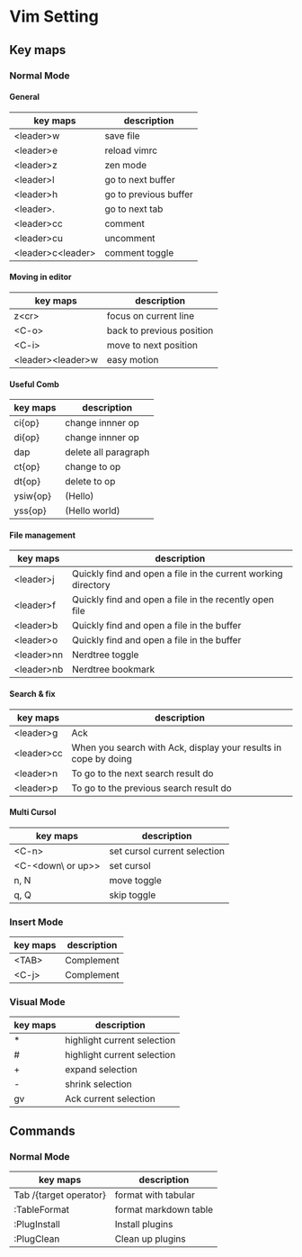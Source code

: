 # Vim Setting #

## Key maps ##

### Normal Mode ###

#### General ####

| key maps              | description           |
|-----------------------|-----------------------|
| \<leader\>w           | save file             |
| \<leader\>e           | reload vimrc          |
| \<leader\>z           | zen mode              |
| \<leader\>l           | go to next buffer     |
| \<leader\>h           | go to previous buffer |
| \<leader\>.           | go to next tab        |
| \<leader\>cc          | comment               |
| \<leader\>cu          | uncomment             |
| \<leader\>c\<leader\> | comment toggle        |


#### Moving in editor ####

| key maps              | description               |
|-----------------------|---------------------------|
| z\<cr\>               | focus on current line     |
| \<C-o\>               | back to previous position |
| \<C-i\>               | move to next position     |
| \<leader\>\<leader\>w | easy motion               |

#### Useful Comb ####

| key maps | description          |
|----------|----------------------|
| ci{op}   | change innner op     |
| di{op}   | change innner op     |
| dap      | delete all paragraph |
| ct{op}   | change to op         |
| dt{op}   | delete to  op        |
| ysiw{op} | (Hello)              |
| yss{op}  | (Hello world)        |

#### File management ####

| key maps     | description                                                   |
|--------------|---------------------------------------------------------------|
| \<leader\>j  | Quickly find and open a file in the current working directory |
| \<leader\>f  | Quickly find and open a file in the recently open file        |
| \<leader\>b  | Quickly find and open a file in the buffer                    |
| \<leader\>o  | Quickly find and open a file in the buffer                    |
| \<leader\>nn | Nerdtree toggle                                               |
| \<leader\>nb | Nerdtree bookmark                                             |

#### Search & fix ####

| key maps     | description                                                     |
|--------------|-----------------------------------------------------------------|
| \<leader\>g  | Ack                                                             |
| \<leader\>cc | When you search with Ack, display your results in cope by doing |
| \<leader\>n  | To go to the next search result do                              |
| \<leader\>p  | To go to the previous search result do                          |

#### Multi Cursol ####

| key maps              | description                  |
|-----------------------|------------------------------|
| \<C-n\>               | set cursol current selection |
| \<C-\<down\ or up\>\> | set cursol                   |
| n, N                  | move toggle                  |
| q, Q                  | skip toggle                  |


### Insert Mode ###

| key maps | description |
|----------|-------------|
| \<TAB\>  | Complement  |
| \<C-j\>  | Complement  |

### Visual Mode ###

| key maps | description                 |
|----------|-----------------------------|
| *        | highlight current selection |
| #        | highlight current selection |
| +        | expand selection            |
| -        | shrink selection            |
| gv       | Ack current selection       |

## Commands ##

### Normal Mode ###

| key maps               | description           |
|------------------------|-----------------------|
| Tab /{target operator} | format with tabular   |
| :TableFormat           | format markdown table |
| :PlugInstall           | Install plugins       |
| :PlugClean             | Clean up plugins      |
